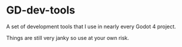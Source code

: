 # GD-dev-tools
A set of development tools that I use in nearly every Godot 4 project.

Things are still very janky so use at your own risk.
